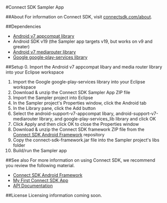 #Connect SDK Sampler App

##About
For information on Connect SDK, visit [connectsdk.com/about](http://www.connectsdk.com/about/).

##Dependencies
- [Android v7 appcompat library](http://developer.android.com/tools/support-library/features.html#v7-appcompat)
- Android SDK v19 (the Sampler app targets v19, but works on v9 and greater)
- [Android v7 mediarouter library](http://developer.android.com/tools/support-library/features.html#v7-mediarouter)
- [Google google-play-services library](http://developer.android.com/google/play-services/setup.html#Install)

##Setup
0. Import the Android v7 appcompat libary and media router library into your Eclipse workspace
1. Import the Google google-play-services library into your Eclipse workspace
2. Download & unzip the Connect SDK Sampler App ZIP file
3. Import the Sampler project into Eclipse
4. In the Sampler project's Properties window, click the Android tab
5. In the Library pane, click the Add button
6. Select the android-support-v7-appcompat libary, android-support-v7-mediarouter library, and google-play-services_lib library and click OK
7. Click Apply and then click OK to close the Properties window
8. Download & unzip the Connect SDK framework ZIP file from the [Connect SDK Android Framework](http://github.com/ConnectSDK/Connect-SDK-Android-Framework) repository
9. Copy the connect-sdk-framework.jar file into the Sampler project's libs folder
10. Build/run the Sampler app

##See also
For more information on using Connect SDK, we recommend you review the following material.

- [Connect SDK Android Framework](http://github.com/ConnectSDK/Connect-SDK-Android-Framework)
- [My First Connect SDK App](http://connectsdk.com/getting-started/my-first-android-app/)
- [API Documentation](http://connectsdk.com/docs/adapi/)

##License
Licensing information coming soon.
